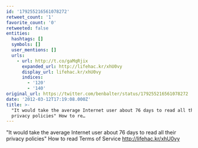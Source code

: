 ```yaml
---
id: '179255216561078272'
retweet_count: '1'
favorite_count: '0'
retweeted: false
entities:
  hashtags: []
  symbols: []
  user_mentions: []
  urls:
    - url: http://t.co/gaMqRjix
      expanded_url: http://lifehac.kr/xhU0vy
      display_url: lifehac.kr/xhU0vy
      indices:
        - '120'
        - '140'
original_url: https://twitter.com/benbalter/status/179255216561078272
date: '2012-03-12T17:19:08.000Z'
title: >-
  "It would take the average Internet user about 76 days to read all their
  privacy policies" How to re…
---
```


"It would take the average Internet user about 76 days to read all their privacy policies" How to read Terms of Service http://lifehac.kr/xhU0vy